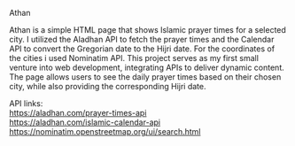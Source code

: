 Athan

Athan is a simple HTML page that shows Islamic prayer times for a selected city. 
I utilized the Aladhan API to fetch the prayer times and the Calendar API to convert the Gregorian date to the Hijri date. For the coordinates of the cities i used Nominatim API.
This project serves as my first small venture into web development, integrating APIs to deliver dynamic content.
The page allows users to see the daily prayer times based on their chosen city, while also providing the corresponding Hijri date.

API links:  
https://aladhan.com/prayer-times-api  
https://aladhan.com/islamic-calendar-api  
https://nominatim.openstreetmap.org/ui/search.html
